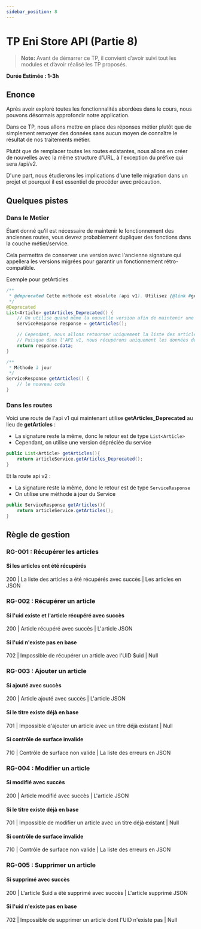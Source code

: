 ```yaml
---
sidebar_position: 8
---
```


# TP Eni Store API (Partie 8)

> **Note:** Avant de démarrer ce TP, il convient d’avoir suivi tout les modules et d’avoir réalisé les TP proposés.

**Durée Estimée : 1-3h**

## Enonce

Après avoir exploré toutes les fonctionnalités abordées dans le cours, nous pouvons désormais approfondir notre application.

Dans ce TP, nous allons mettre en place des réponses métier plutôt que de simplement renvoyer des données sans aucun moyen de connaître le résultat de nos traitements métier.

Plutôt que de remplacer toutes les routes existantes, nous allons en créer de nouvelles avec la même structure d'URL, à l'exception du préfixe qui sera /api/v2.

D'une part, nous étudierons les implications d'une telle migration dans un projet et pourquoi il est essentiel de procéder avec précaution.

## Quelques pistes 


### Dans le Metier
Étant donné qu'il est nécessaire de maintenir le fonctionnement des anciennes routes, vous devrez probablement dupliquer des fonctions dans la couche métier/service. 

Cela permettra de conserver une version avec l'ancienne signature qui appellera les versions migrées pour garantir un fonctionnement rétro-compatible.

Exemple pour getArticles

```java
/**
 * @deprecated Cette méthode est obsolète (api v1). Utilisez {@link #getArticles()} à la place.
 */
@Deprecated
List<Article> getArticles_Deprecated() {
    // On utilise quand même la nouvelle version afin de maintenir une uniformité dans la logique métier et les règles de gestion
    ServiceResponse response = getArticles();

    // Cependant, nous allons retourner uniquement la liste des articles dans la réponse
    // Puisque dans l'API v1, nous récupérons uniquement les données de la DAO.
    return response.data;
}

/**
 * Méthode à jour
 */
ServiceResponse getArticles() {
    // le nouveau code
}
```

### Dans les routes

Voici une route de l'api v1 qui maintenant utilise **getArticles_Deprecated** au lieu de **getArticles** :

- La signature reste la même, donc le retour est de type `List<Article>`
- Cependant, on utilise une version dépréciée du service

```java
public List<Article> getArticles(){
    return articleService.getArticles_Deprecated();
}
```

Et la route api v2 : 

- La signature reste la même, donc le retour est de type `ServiceResponse`
- On utilise une méthode à jour du Service

```java
public ServiceResponse getArticles(){
    return articleService.getArticles();
}
```

## Règle de gestion

### RG-001 : Récupérer les articles

#### Si les articles ont été récupérés
200 | La liste des articles a été récupérés avec succès | Les articles en JSON

### RG-002 : Récupérer un article

#### Si l'uid existe et l'article récupéré avec succès
200 | Article récupéré avec succès | L'article JSON 

#### Si l'uid n'existe pas en base
702 | Impossible de récupérer un article avec l'UID $uid | Null

### RG-003 : Ajouter un article

#### Si ajouté avec succès
200 | Article ajouté avec succès | L'article JSON 

#### Si le titre existe déjà en base
701 | Impossible d'ajouter un article avec un titre déjà existant | Null

#### Si contrôle de surface invalide
710 | Contrôle de surface non valide | La liste des erreurs en JSON

### RG-004 : Modifier un article

#### Si modifié avec succès
200 | Article modifié avec succès | L'article JSON 

#### Si le titre existe déjà en base
701 | Impossible de modifier un article avec un titre déjà existant | Null

#### Si contrôle de surface invalide
710 | Contrôle de surface non valide | La liste des erreurs en JSON

### RG-005 : Supprimer un article

#### Si supprimé avec succès
200 | L'article $uid a été supprimé avec succès | L'article supprimé JSON 

#### Si l'uid n'existe pas en base
702 | Impossible de supprimer un article dont l'UID n'existe pas | Null